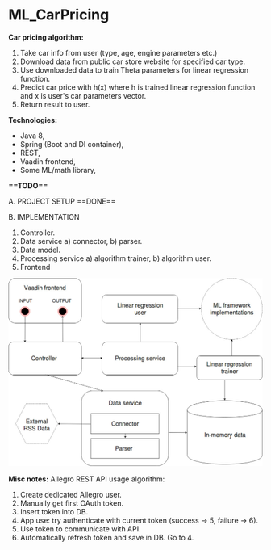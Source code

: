 # ML_CarPricing

<b>Car pricing algorithm:</b>
1. Take car info from user (type, age, engine parameters etc.)
2. Download data from public car store website for specified car type.
3. Use downloaded data to train Theta parameters for linear regression function.
4. Predict car price with h(x) where h is trained linear regression function and x is user's car parameters vector.
5. Return result to user.

<b>Technologies:</b>
- Java 8,
- Spring (Boot and DI container),
- REST,
- Vaadin frontend,
- Some ML/math library,

<b>==TODO==</b>

A. PROJECT SETUP
==DONE==

B. IMPLEMENTATION
1. Controller.
2. Data service
  a) connector,
  b) parser.
3. Data model.
4. Processing service
  a) algorithm trainer,
  b) algorithm user.
5. Frontend

![diagram](https://github.com/zagorskitomasz/ML_CarPricing/blob/master/Car-pricing-diagram.jpg)

<b>Misc notes:</b>
Allegro REST API usage algorithm:
1. Create dedicated Allegro user.
2. Manually get first OAuth token.
3. Insert token into DB.
4. App use: try authenticate with current token (success -> 5, failure -> 6).
5. Use token to communicate with API.
6. Automatically refresh token and save in DB. Go to 4.
